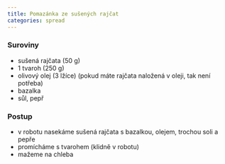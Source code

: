 ```yaml
---
title: Pomazánka ze sušených rajčat
categories: spread
---
```


### Suroviny
- sušená rajčata (50 g)
- 1 tvaroh (250 g)
- olivový olej (3 lžíce) (pokud máte rajčata naložená v oleji, tak není potřeba)
- bazalka
- sůl, pepř

### Postup
- v robotu nasekáme sušená rajčata s bazalkou, olejem, trochou soli a pepře
- promícháme s tvarohem (klidně v robotu)
- mažeme na chleba
